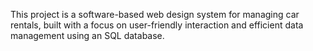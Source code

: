 This project is a software-based web design system for managing car rentals, built with a focus on user-friendly interaction and efficient data management using an SQL database.
